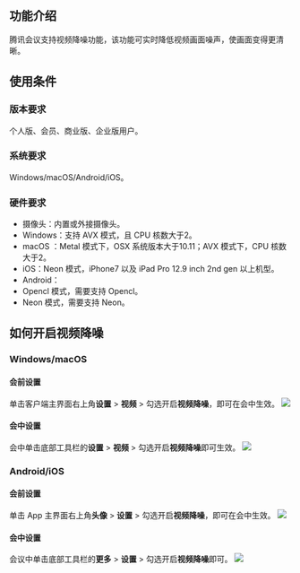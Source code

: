 ## 功能介绍
腾讯会议支持视频降噪功能，该功能可实时降低视频画面噪声，使画面变得更清晰。

## 使用条件
### 版本要求
个人版、会员、商业版、企业版用户。

### 系统要求
Windows/macOS/Android/iOS。

### 硬件要求
- 摄像头：内置或外接摄像头。
- Windows：支持 AVX 模式，且 CPU 核数大于2。
- macOS ：Metal 模式下，OSX 系统版本大于10.11；AVX 模式下，CPU 核数大于2。
- iOS：Neon 模式，iPhone7 以及 iPad Pro 12.9 inch 2nd gen 以上机型。
- Android：
 - Opencl 模式，需要支持 Opencl。
 - Neon 模式，需要支持 Neon。

## 如何开启视频降噪
### Windows/macOS
#### 会前设置
单击客户端主界面右上角**设置** > **视频** > 勾选开启**视频降噪**，即可在会中生效。
![](https://qcloudimg.tencent-cloud.cn/raw/ab0f53b5b56328524ee8a36192ec549e.png)

#### 会中设置
会中单击底部工具栏的**设置** > **视频** > 勾选开启**视频降噪**即可生效。
![](https://qcloudimg.tencent-cloud.cn/raw/13abf3b76bce595520569f309755dd88.png)

### Android/iOS
#### 会前设置
单击 App 主界面右上角**头像** > **设置** > 勾选开启**视频降噪**，即可在会中生效。
![](https://qcloudimg.tencent-cloud.cn/raw/3cff5e494b0f57ac11aea37478d4d2eb.png)

#### 会中设置
会议中单击底部工具栏的**更多** > **设置** > 勾选开启**视频降噪**即可。
![](https://qcloudimg.tencent-cloud.cn/raw/e7a94d8b065dde43aaba4736c030a975.png)
